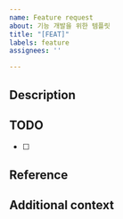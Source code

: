 ```yaml
---
name: Feature request
about: 기능 개발을 위한 템플릿
title: "[FEAT]"
labels: feature
assignees: ''

---
```


## Description
<!-- 개발하고자 하는 기능에 대해 설명해주세요 -->

## TODO
<!-- 개발을 위해 해야 할 일을 작성해주세요 -->
- [ ]

## Reference
<!-- 참고 자료가 있다면 작성해주세요 -->

## Additional context
<!-- 추가적인 내용이 있다면 작성해주세요 -->
